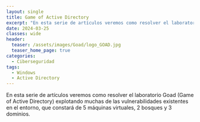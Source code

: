 ```yaml
---
layout: single
title: Game of Active Directory
excerpt: "En esta serie de artículos veremos como resolver el laboratorio Goad (Game of Active Directory) explotando muchas de las vulnerabilidades existentes en el entorno, que constará de 5 máquinas virtuales, 2 bosques y 3 dominios."
date: 2024-03-25
classes: wide
header:
  teaser: /assets/images/Goad/logo_GOAD.jpg
  teaser_home_page: true
categories:
  - Ciberseguridad
tags:
  - Windows
  - Active Directory
---
```


En esta serie de artículos veremos como resolver el laboratorio Goad (Game of Active Directory) explotando muchas de las vulnerabilidades existentes en el entorno, que constará de 5 máquinas virtuales, 2 bosques y 3 dominios.


